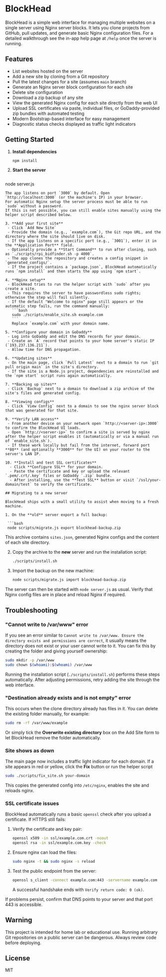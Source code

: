 # BlockHead

BlockHead is a simple web interface for managing multiple websites on a single server using Nginx server blocks. It lets you clone projects from GitHub, pull updates, and generate basic Nginx configuration files.
For a detailed walkthrough see the in-app help page at `/help` once the server is running.

## Features

- List websites hosted on the server
- Add a new site by cloning from a Git repository
- Pull the latest changes for a site (assumes `main` branch)
- Generate an Nginx server block configuration for each site
- Delete site configuration
- Download a zip backup of any site
- View the generated Nginx config for each site directly from the web UI
- Upload SSL certificates via paste, individual files, or GoDaddy-provided zip bundles with automated testing
- Modern Bootstrap-based interface for easy management
- Diagnostic status checks displayed as traffic light indicators

## Getting Started

1. **Install dependencies**
   ```bash
   npm install
   ```
2. **Start the server**
   ```bash
 node server.js
  ```
  The app listens on port `3000` by default. Open `http://localhost:3000` (or the machine's IP) in your browser.
  For automatic Nginx setup the server process must be able to run `sudo` without a password.
  If this is not possible, you can still enable sites manually using the helper script described below.

3. **Add your first site**
   - Click `Add New Site`
   - Provide the domain (e.g., `example.com`), the Git repo URL, and the directory where the site should live on disk.
   - If the app listens on a specific port (e.g., `3001`), enter it in the **Application Port** field.
   - Optionally provide a **Start Command** to run after cloning, such as `./scripts/rpi_bidfinder.sh -p 4000`.
   - The app clones the repository and creates a config snippet in `generated_configs/`.
   - If the project contains a `package.json`, BlockHead automatically runs `npm install` and then starts the app using `npm start`.

4. **Nginx setup**
   - BlockHead tries to run the helper script with `sudo` after you create a site.
   - This requires the server to have passwordless sudo rights; otherwise the step will fail silently.
   - If the default "Welcome to nginx" page still appears or the automatic step fails, run the command manually:
     ```bash
     sudo ./scripts/enable_site.sh example.com
     ```
     Replace `example.com` with your domain name.

5. **Configure your domain in GoDaddy**
   - Log into GoDaddy and edit the DNS records for your domain.
   - Create an `A` record that points to your home server's static IP (`193.237.136.211`).
   - Allow time for DNS propagation.

6. **Updating sites**
   - On the main page, click `Pull Latest` next to a domain to run `git pull origin main` in the site's directory.
   - If the site is a Node.js project, dependencies are reinstalled and the `npm start` script runs again automatically.

7. **Backing up sites**
   - Click `Backup` next to a domain to download a zip archive of the site's files and generated config.

8. **Viewing configs**
   - Click `View Config` next to a domain to see the nginx server block that was generated for that site.

9. **Verify LAN access**
   - From another device on your network open `http://<server-ip>:3000` to confirm the BlockHead UI loads.
   - Open `http://<server-ip>` to confirm a site is served by nginx after the helper script enables it (automatically or via a manual run of `enable_site.sh`).
   - If these work locally but fail from the internet, forward port **80** (and optionally **3000** for the UI) on your router to the server's LAN IP.

10. **Install and test SSL certificates**
    - Click **Configure SSL** for your domain.
    - Paste the certificate and key or upload the relevant `.pem/.crt/.key` files or GoDaddy `.zip` bundle.
    - After installing, use the **Test SSL** button or visit `/ssl/your-domain/test` to verify the certificate.

## Migrating to a new server

BlockHead ships with a small utility to assist when moving to a fresh machine.

1. On the **old** server export a full backup:

   ```bash
   node scripts/migrate.js export blockhead-backup.zip
   ```

   This archive contains `sites.json`, generated Nginx configs and the content
   of each site directory.

2. Copy the archive to the **new** server and run the installation script:

   ```bash
   ./scripts/install.sh
   ```

3. Import the backup on the new machine:

   ```bash
   node scripts/migrate.js import blockhead-backup.zip
   ```


The server can then be started with `node server.js` as usual. Verify that Nginx
config files are in place and reload Nginx if required.

## Troubleshooting

### "Cannot write to /var/www" error

If you see an error similar to `Cannot write to /var/www. Ensure the directory
exists and permissions are correct`, it usually means the directory does not
exist or your user cannot write to it. You can fix this by creating the folder
and giving yourself ownership:

```bash
sudo mkdir -p /var/www
sudo chown $(whoami):$(whoami) /var/www
```

Running the installation script (`./scripts/install.sh`) performs these steps
automatically. After adjusting permissions, retry adding the site through the
web interface.

### "Destination already exists and is not empty" error

This occurs when the clone directory already has files in it. You can delete the
existing folder manually, for example:

```bash
sudo rm -rf /var/www/example
```

Or simply tick the **Overwrite existing directory** box on the Add Site form to
let BlockHead remove the folder automatically.

### Site shows as down

The main page now includes a traffic light indicator for each domain. If a site
appears in red or yellow, click the **Fix** button or run the helper script

```bash
sudo ./scripts/fix_site.sh your-domain
```

This copies the generated config into `/etc/nginx`, enables the site and
reloads nginx.

### SSL certificate issues

BlockHead automatically runs a basic `openssl` check after you upload a certificate.
If HTTPS still fails:

1. Verify the certificate and key pair:
   ```bash
   openssl x509 -in ssl/example.com.crt -noout
   openssl rsa -in ssl/example.com.key -check
   ```
2. Ensure nginx can load the files:
   ```bash
   sudo nginx -t && sudo nginx -s reload
   ```
3. Test the public endpoint from the server:
   ```bash
   openssl s_client -connect example.com:443 -servername example.com
   ```
   A successful handshake ends with `Verify return code: 0 (ok)`.

If problems persist, confirm that DNS points to your server and that port 443 is accessible.

## Warning

This project is intended for home lab or educational use. Running arbitrary Git repositories on a public server can be dangerous. Always review code before deploying.

## License

MIT
